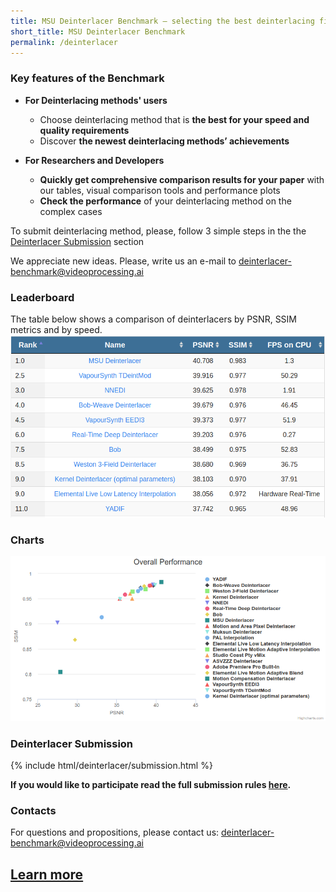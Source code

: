 ```yaml
---
title: MSU Deinterlacer Benchmark — selecting the best deinterlacing filter
short_title: MSU Deinterlacer Benchmark
permalink: /deinterlacer
---
```




### Key features of the Benchmark


*   **For Deinterlacing methods' users**
    *   Choose deinterlacing method that is **the best for your speed and quality requirements**
    *   Discover **the newest deinterlacing methods’ achievements**

*   **For Researchers and Developers**
    *   **Quickly get comprehensive comparison results for your paper** with our tables, visual comparison tools and performance plots
    *   **Check the performance** of your deinterlacing method on the complex cases


To submit deinterlacing method, please, follow 3 simple steps in the the [Deinterlacer Submission](#participate) section

We appreciate new ideas. Please, write us an e-mail to <deinterlacer-benchmark@videoprocessing.ai>



### <span id="leaderboard"></span> Leaderboard

The table below shows a comparison of deinterlacers by PSNR, SSIM metrics and by speed.
<a href="https://videoprocessing.ai/benchmarks/deinterlacer.html"><img src="/assets/img/benchmarks/deinterlacer/leaderboard.png"></a>



### Charts

<a href="https://videoprocessing.ai/benchmarks/deinterlacer.html"><img src="/assets/img/benchmarks/deinterlacer/chart.png"></a>



### <span id="participate"></span> Deinterlacer Submission

{% include html/deinterlacer/submission.html %}

**If you would like to participate read the full submission rules [here](https://videoprocessing.ai/benchmarks/deinterlacer.html#participate).**

### <span id="contacts"></span>Contacts

For questions and propositions, please contact us: <deinterlacer-benchmark@videoprocessing.ai>

## [Learn more](https://videoprocessing.ai/benchmarks/deinterlacer.html)